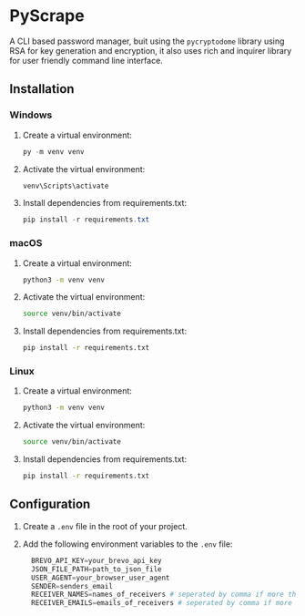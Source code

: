 # PyScrape

A CLI based password manager, buit using the `pycryptodome` library using RSA for key generation and encryption, it also uses rich and inquirer library for user friendly command line interface. 

## Installation

### Windows

1.  Create a virtual environment:  
    ```powershell
    py -m venv venv
    ```
2.  Activate the virtual environment:  
    ```powershell
    venv\Scripts\activate
    ```
3.  Install dependencies from requirements.txt:  
    ```powershell
    pip install -r requirements.txt
    ```

### macOS

1.  Create a virtual environment:  
    ```sh
    python3 -m venv venv
    ```
2.  Activate the virtual environment:  
    ```sh
    source venv/bin/activate
    ```
3.  Install dependencies from requirements.txt:  
    ```sh
    pip install -r requirements.txt
    ```

### Linux

1.  Create a virtual environment:  
    ```sh
    python3 -m venv venv
    ```
2.  Activate the virtual environment:  
    ```sh
    source venv/bin/activate
    ```
3.  Install dependencies from requirements.txt:  
    ```sh
    pip install -r requirements.txt
    ```


## Configuration

1. Create a `.env` file in the root of your project.

2. Add the following environment variables to the `.env` file:
   ```python
 	 BREVO_API_KEY=your_brevo_api_key
     JSON_FILE_PATH=path_to_json_file
     USER_AGENT=your_browser_user_agent
     SENDER=senders_email
     RECEIVER_NAMES=names_of_receivers # seperated by comma if more than 1
     RECEIVER_EMAILS=emails_of_receivers # seperated by comma if more than 1
	 ```

	




